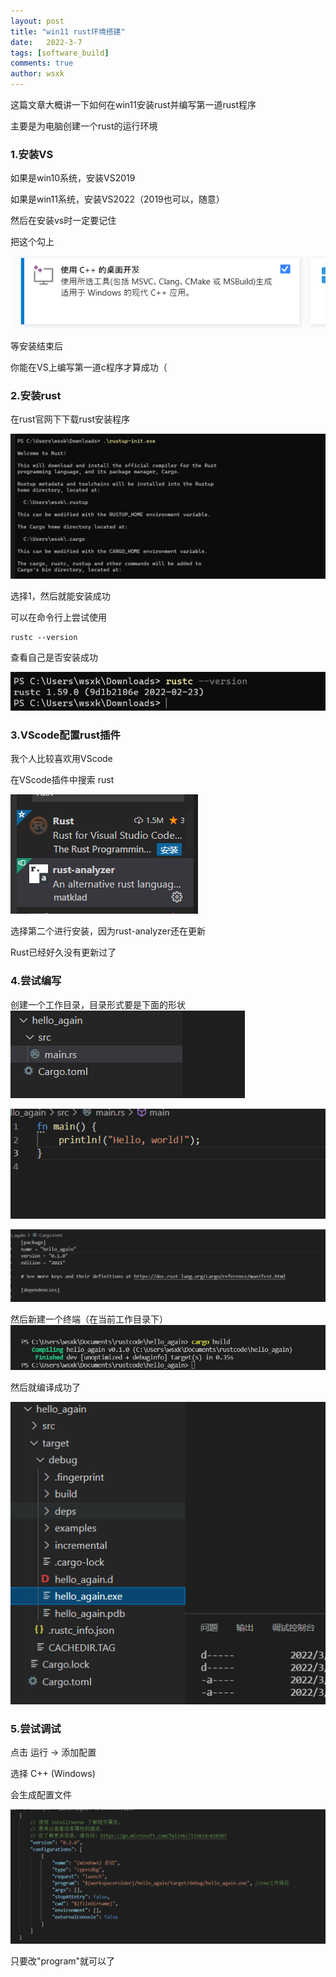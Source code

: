 ```yaml
---
layout: post
title: "win11 rust环境搭建"
date:   2022-3-7
tags: [software_build]
comments: true
author: wsxk
---
```


这篇文章大概讲一下如何在win11安装rust并编写第一道rust程序

主要是为电脑创建一个rust的运行环境

### 1.安装VS
如果是win10系统，安装VS2019

如果是win11系统，安装VS2022（2019也可以，随意）

然后在安装vs时一定要记住

把这个勾上

![](https://raw.githubusercontent.com/wsxk/wsxk_pictures/main/2022-3-7-Rust%E7%8E%AF%E5%A2%83%E6%90%AD%E5%BB%BA/1.png)

等安装结束后

你能在VS上编写第一道c程序才算成功（

### 2.安装rust
在rust官网下下载rust安装程序

![](https://raw.githubusercontent.com/wsxk/wsxk_pictures/main/2022-3-7-Rust%E7%8E%AF%E5%A2%83%E6%90%AD%E5%BB%BA/2.png)

选择1，然后就能安装成功

可以在命令行上尝试使用

    rustc --version

查看自己是否安装成功

![](https://raw.githubusercontent.com/wsxk/wsxk_pictures/main/2022-3-7-Rust%E7%8E%AF%E5%A2%83%E6%90%AD%E5%BB%BA/3.png)

### 3.VScode配置rust插件
我个人比较喜欢用VScode

在VScode插件中搜索 rust

![](https://raw.githubusercontent.com/wsxk/wsxk_pictures/main/2022-3-7-Rust%E7%8E%AF%E5%A2%83%E6%90%AD%E5%BB%BA/4.png)

选择第二个进行安装，因为rust-analyzer还在更新

Rust已经好久没有更新过了

### 4.尝试编写
创建一个工作目录，目录形式要是下面的形状
![](https://raw.githubusercontent.com/wsxk/wsxk_pictures/main/2022-3-7-Rust%E7%8E%AF%E5%A2%83%E6%90%AD%E5%BB%BA/5.png)

![](https://raw.githubusercontent.com/wsxk/wsxk_pictures/main/2022-3-7-Rust%E7%8E%AF%E5%A2%83%E6%90%AD%E5%BB%BA/6.png)

![](https://raw.githubusercontent.com/wsxk/wsxk_pictures/main/2022-3-7-Rust%E7%8E%AF%E5%A2%83%E6%90%AD%E5%BB%BA/7.png)

然后新建一个终端（在当前工作目录下）
![](https://raw.githubusercontent.com/wsxk/wsxk_pictures/main/2022-3-7-Rust%E7%8E%AF%E5%A2%83%E6%90%AD%E5%BB%BA/8.png)

然后就编译成功了

![](https://raw.githubusercontent.com/wsxk/wsxk_pictures/main/2022-3-7-Rust%E7%8E%AF%E5%A2%83%E6%90%AD%E5%BB%BA/9.png)

### 5.尝试调试

点击 运行 -> 添加配置

选择 C++ (Windows)

会生成配置文件

![](https://raw.githubusercontent.com/wsxk/wsxk_pictures/main/2022-3-7-Rust%E7%8E%AF%E5%A2%83%E6%90%AD%E5%BB%BA/12.png)

只要改"program"就可以了

